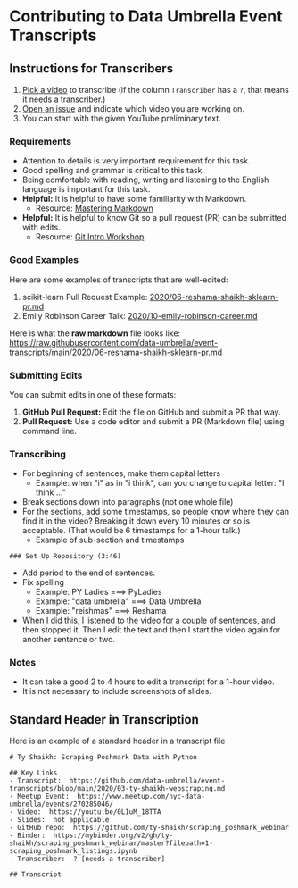 # Contributing to Data Umbrella Event Transcripts

## Instructions for Transcribers

1. [Pick a video](https://github.com/data-umbrella/event-transcripts/blob/main/README.md) to transcribe (if the column `Transcriber` has a `?`, that means it needs a transcriber.)
1. [Open an issue](https://github.com/data-umbrella/event-transcripts/issues) and indicate which video you are working on. 
1. You can start with the given YouTube preliminary text.

### Requirements
- Attention to details is very important requirement for this task.
- Good spelling and grammar is critical to this task.
- Being comfortable with reading, writing and listening to the English language is important for this task.
- **Helpful:**  It is helpful to have some familiarity with Markdown. 
  - Resource:  [Mastering Markdown](https://github.com/reshamas/ds_resources/blob/master/markdown/mastering_markdown.md) 
- **Helpful:**  It is helpful to know Git so a pull request (PR) can be submitted with edits.
  - Resource:  [Git Intro Workshop](https://github.com/reshamas/git-intro-workshop)
  
### Good Examples 
Here are some examples of transcripts that are well-edited:
1.  scikit-learn Pull Request Example:  [2020/06-reshama-shaikh-sklearn-pr.md](2020/06-reshama-shaikh-sklearn-pr.md)
2.  Emily Robinson Career Talk:  [2020/10-emily-robinson-career.md](2020/10-emily-robinson-career.md)

Here is what the **raw markdown** file looks like:  
https://raw.githubusercontent.com/data-umbrella/event-transcripts/main/2020/06-reshama-shaikh-sklearn-pr.md

### Submitting Edits
You can submit edits in one of these formats:  
1. **GitHub Pull Request:** Edit the file on GitHub and submit a PR that way.
1. **Pull Request:** Use a code editor and submit a PR (Markdown file) using command line.  

### Transcribing
- For beginning of sentences, make them capital letters
  - Example:  when "i" as in "i think", can you change to capital letter:  "I think ..."  
- Break sections down into paragraphs (not one whole file)
- For the sections, add some timestamps, so people know where they can find it in the video?  Breaking it down every 10 minutes or so is acceptable. (That would be 6 timestamps for a 1-hour talk.)   
  - Example of sub-section and timestamps
```text
### Set Up Repository (3:46)
```
- Add period to the end of sentences.  
- Fix spelling
  - Example:  PY Ladies  ===>  PyLadies
  - Example: "data umbrella" ===> Data Umbrella
  - Example: "reishmas" ===> Reshama
- When I did this, I listened to the video for a couple of sentences, and then stopped it.  Then I edit the text and then I start the video again for another sentence or two. 

### Notes
- It can take a good 2 to 4 hours to edit a transcript for a 1-hour video.  
- It is not necessary to include screenshots of slides.


## Standard Header in Transcription
Here is an example of a standard header in a transcript file

```text
# Ty Shaikh: Scraping Poshmark Data with Python

## Key Links
- Transcript:  https://github.com/data-umbrella/event-transcripts/blob/main/2020/03-ty-shaikh-webscraping.md
- Meetup Event:  https://www.meetup.com/nyc-data-umbrella/events/270285046/
- Video:  https://youtu.be/0L1uM_18TTA
- Slides:  not applicable
- GitHub repo:  https://github.com/ty-shaikh/scraping_poshmark_webinar
- Binder:  https://mybinder.org/v2/gh/ty-shaikh/scraping_poshmark_webinar/master?filepath=1-scraping_poshmark_listings.ipynb
- Transcriber:  ? [needs a transcriber]

## Transcript
```
